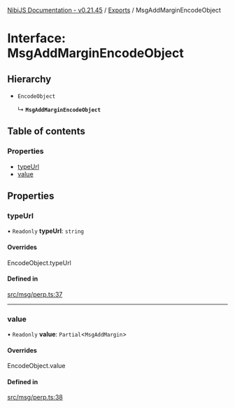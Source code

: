 [NibiJS Documentation - v0.21.45](../intro.md) / [Exports](../modules.md) / MsgAddMarginEncodeObject

# Interface: MsgAddMarginEncodeObject

## Hierarchy

- `EncodeObject`

  ↳ **`MsgAddMarginEncodeObject`**

## Table of contents

### Properties

- [typeUrl](MsgAddMarginEncodeObject.md#typeurl)
- [value](MsgAddMarginEncodeObject.md#value)

## Properties

### typeUrl

• `Readonly` **typeUrl**: `string`

#### Overrides

EncodeObject.typeUrl

#### Defined in

[src/msg/perp.ts:37](https://github.com/NibiruChain/ts-sdk/blob/89f4b6e/packages/nibijs/src/msg/perp.ts#L37)

---

### value

• `Readonly` **value**: `Partial`<`MsgAddMargin`\>

#### Overrides

EncodeObject.value

#### Defined in

[src/msg/perp.ts:38](https://github.com/NibiruChain/ts-sdk/blob/89f4b6e/packages/nibijs/src/msg/perp.ts#L38)
